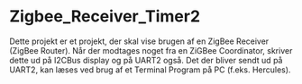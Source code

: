 # Zigbee_Receiver_Timer2

Dette projekt er et projekt, der skal vise brugen af en ZigBee Receiver (ZigBee Router). Når der modtages noget fra en ZiGBee Coordinator, skriver dette ud på I2CBus display og på UART2 også. 
Det der bliver sendt ud på UART2, kan læses ved brug af et Terminal Program på PC (f.eks. Hercules).
